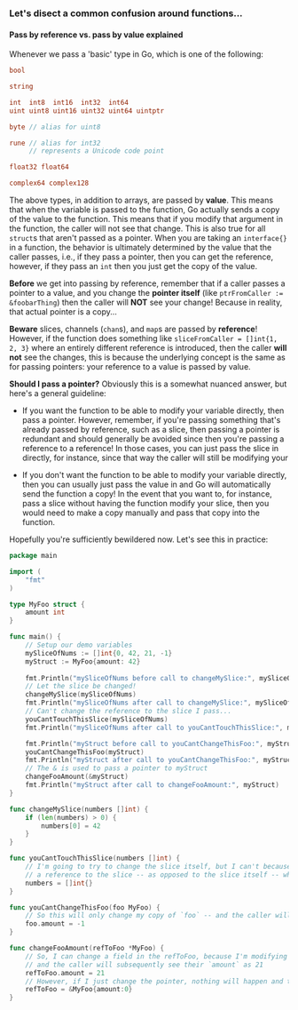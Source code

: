 ### Let's disect a common confusion around functions...

#### Pass by reference vs. pass by value explained

Whenever we pass a 'basic' type in Go, which is one of the following:

```go
bool

string

int  int8  int16  int32  int64
uint uint8 uint16 uint32 uint64 uintptr

byte // alias for uint8

rune // alias for int32
     // represents a Unicode code point

float32 float64

complex64 complex128
```

The above types, in addition to arrays, are passed by **value**. This means that when the variable is passed to the function, Go actually sends a copy of the value to the function. This means that if you modify that argument in the function, the caller will not see that change. This is also true for all `struct`s that aren't passed as a pointer. When you are taking an `interface{}` in a function, the behavior is ultimately determined by the value that the caller passes, i.e., if they pass a pointer, then you can get the reference, however, if they pass an `int` then you just get the copy of the value.

**Before** we get into passing by reference, remember that if a caller passes a pointer to a value, and you change the **pointer itself** (like `ptrFromCaller := &foobarThing`) then the caller will **NOT** see your change! Because in reality, that actual pointer is a copy...

**Beware** slices, channels (`chan`s), and `map`s are passed by **reference**! However, if the function does something like `sliceFromCaller = []int{1, 2, 3}` where an entirely different reference is introduced, then the caller **will not** see the changes, this is because the underlying concept is the same as for passing pointers: your reference to a value is passed by value.

**Should I pass a pointer?** Obviously this is a somewhat nuanced answer, but here's a general guideline:

* If you want the function to be able to modify your variable directly, then pass a pointer. However, remember, if you're passing something that's already passed by reference, such as a slice, then passing a pointer is redundant and should generally be avoided since then you're passing a reference to a reference! In those cases, you can just pass the slice in directly, for instance, since that way the caller will still be modifying your 

* If you don't want the function to be able to modify your variable directly, then you can usually just pass the value in and Go will automatically send the function a copy! In the event that you want to, for instance, pass a slice without having the function modify your slice, then you would need to make a copy manually and pass that copy into the function.

Hopefully you're sufficiently bewildered now. Let's see this in practice:

```go
package main

import (
    "fmt"
)

type MyFoo struct {
    amount int
}

func main() {
    // Setup our demo variables
    mySliceOfNums := []int{0, 42, 21, -1}
    myStruct := MyFoo{amount: 42}
    
    fmt.Println("mySliceOfNums before call to changeMySlice:", mySliceOfNums)
    // Let the slice be changed!
    changeMySlice(mySliceOfNums)
    fmt.Println("mySliceOfNums after call to changeMySlice:", mySliceOfNums)
    // Can't change the reference to the slice I pass...
    youCantTouchThisSlice(mySliceOfNums)
    fmt.Println("mySliceOfNums after call to youCantTouchThisSlice:", mySliceOfNums)

    fmt.Println("myStruct before call to youCantChangeThisFoo:", myStruct)
    youCantChangeThisFoo(myStruct)
    fmt.Println("myStruct after call to youCantChangeThisFoo:", myStruct)
    // The & is used to pass a pointer to myStruct
    changeFooAmount(&myStruct)
    fmt.Println("myStruct after call to changeFooAmount:", myStruct)
}

func changeMySlice(numbers []int) {
    if (len(numbers) > 0) {
        numbers[0] = 42
    }
}

func youCantTouchThisSlice(numbers []int) {
    // I'm going to try to change the slice itself, but I can't because I'm actually just changing 
    // a reference to the slice -- as opposed to the slice itself -- which is passed by value
    numbers = []int{}
}

func youCantChangeThisFoo(foo MyFoo) {
    // So this will only change my copy of `foo` -- and the caller will not see any changes
    foo.amount = -1
}

func changeFooAmount(refToFoo *MyFoo) {
    // So, I can change a field in the refToFoo, because I'm modifying the actual value that my pointer points to
    // and the caller will subsequently see their `amount` as 21
    refToFoo.amount = 21
    // However, if I just change the pointer, nothing will happen and the caller will still see `amount` as 21...
    refToFoo = &MyFoo{amount:0}
}

```
